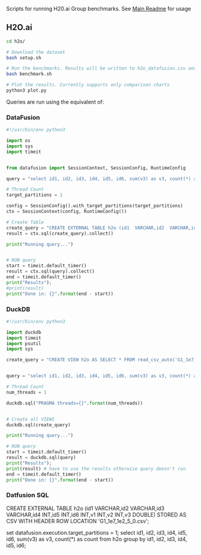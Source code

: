 Scripts for running H20.ai Group benchmarks. See [Main Readme](../README.md) for usage

## H2O.ai

```bash
cd h2o/

# Download the dataset
bash setup.sh

# Run the benchmarks. Results will be written to h2o_datafusion.csv and h2o_duckdb.csv
bash benchmark.sh

# Plot the results. Currently supports only comparison charts
python3 plot.py
```


Queries are run using the equivalent of:



### DataFusion

```python
#!/usr/bin/env python3

import os
import sys
import timeit


from datafusion import SessionContext, SessionConfig, RuntimeConfig

query = "select id1, id2, id3, id4, id5, id6, sum(v3) as v3, count(*) as count from h2o group by id1, id2, id3, id4, id5, id6;"

# Thread Count
target_partitions = 1

config = SessionConfig().with_target_partitions(target_partitions)
ctx = SessionContext(config, RuntimeConfig())

# Create Table
create_query = "CREATE EXTERNAL TABLE h2o (id1  VARCHAR,id2  VARCHAR,id3  VARCHAR,id4  INT,id5  INT,id6  INT,v1  INT,v2 INT,v3 DOUBLE) STORED AS CSV WITH HEADER ROW LOCATION 'G1_1e7_1e2_5_0.csv'"
result = ctx.sql(create_query).collect()

print("Running query...")


# RUN query
start = timeit.default_timer()
result = ctx.sql(query).collect()
end = timeit.default_timer()
print("Results");
#print(result)
print("Done in: {}".format(end - start))
```


### DuckDB

```python
#!/usr/bin/env python3

import duckdb
import timeit
import psutil
import sys

create_query = "CREATE VIEW h2o AS SELECT * FROM read_csv_auto('G1_1e7_1e2_5_0.csv');"


query = "select id1, id2, id3, id4, id5, id6, sum(v3) as v3, count(*) as count from h2o group by id1, id2, id3, id4, id5, id6;"

# Thread Count
num_threads = 1

duckdb.sql("PRAGMA threads={}".format(num_threads))


# Create all VIEWS
duckdb.sql(create_query)

print("Running query...")

# RUN query
start = timeit.default_timer()
result = duckdb.sql(query)
print("Results");
print(result) # have to use the results otherwise query doesn't run
end = timeit.default_timer()
print("Done in: {}".format(end - start))
```

### Datfusion SQL

CREATE EXTERNAL TABLE h2o (id1  VARCHAR,id2  VARCHAR,id3  VARCHAR,id4  INT,id5  INT,id6  INT,v1  INT,v2 INT,v3 DOUBLE) STORED AS CSV WITH HEADER ROW LOCATION 'G1_1e7_1e2_5_0.csv';

set datafusion.execution.target_partitions = 1;
select id1, id2, id3, id4, id5, id6, sum(v3) as v3, count(*) as count from h2o group by id1, id2, id3, id4, id5, id6;

